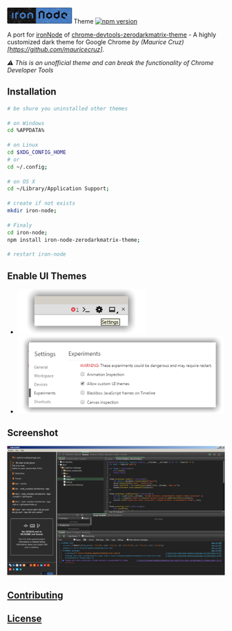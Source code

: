 ![ironNode](/logo_sm.png) Theme [![npm version](https://badge.fury.io/js/iron-node-zerodarkmatrix-theme.svg)](http://badge.fury.io/js/iron-node-zerodarkmatrix-theme)  


A port for [ironNode](http://s-a.github.io/iron-node/) of [chrome-devtools-zerodarkmatrix-theme](https://github.com/mauricecruz/chrome-devtools-zerodarkmatrix-theme) - A highly customized dark theme for Google Chrome *by (Maurice Cruz)[https://github.com/mauricecruz]*.  


*:warning: This is an unofficial theme and can break the functionality of Chrome Developer Tools*

## Installation
```bash
# be shure you uninstalled other themes

# on Windows
cd %APPDATA%

# on Linux
cd $XDG_CONFIG_HOME
# or
cd ~/.config;

# on OS X
cd ~/Library/Application Support;

# create if not exists
mkdir iron-node;

# Finaly
cd iron-node;
npm install iron-node-zerodarkmatrix-theme;

# restart iron-node
```

## Enable UI Themes
 - ![Step 1](/how-to-enable-step-1.png)
 - ![Step 2](/how-to-enable-step-2.png)



## Screenshot
![screenshot](/screenshot.png)  

## [Contributing](/CONTRIBUTING.md)

## [License](/LICENSE.md)